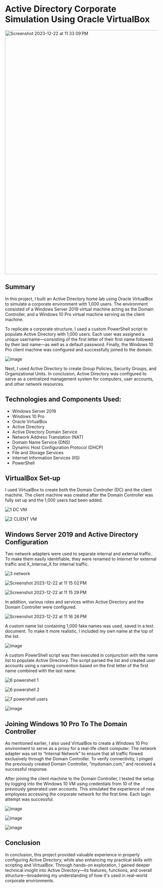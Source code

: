 # Active Directory Corporate Simulation Using Oracle VirtualBox

<img width="801" alt="Screenshot 2023-12-22 at 11 33 09 PM" src="https://github.com/EricMcclellan1/AD-Lab/assets/147299619/d2b3b411-5a6f-43d2-ab21-7b1b3bc114af">

 ## Summary

 In this project, I built an Active Directory home lab using Oracle VirtualBox to simulate a corporate environment with 1,000 users. The environment consisted of a Windows Server 2019 virtual machine acting as the Domain Controller, and a Windows 10 Pro virtual machine serving as the client machine.

To replicate a corporate structure, I used a custom PowerShell script to populate Active Directory with 1,000 users. Each user was assigned a unique username—consisting of the first letter of their first name followed by their last name—as well as a default password. Finally, the Windows 10 Pro client machine was configured and successfully joined to the domain.



![image](https://github.com/user-attachments/assets/9a2b777c-d910-44e9-93b4-17af56651f37)



 Next, I used Active Directory to create Group Policies, Security Groups, and Organizational Units. In conclusion, Active Directory was configured to serve as a centralized management system for computers, user accounts, and other network resources. 


## Technologies and Components Used:

-	Windows Server 2019
-	Windows 10 Pro
-	Oracle VirtualBox
-	Active Directory
-	Active Directory Domain Service
-	Network Address Translation (NAT)
-	Domain Name Service (DNS)
-	Dynamic Host Configuration Protocol (DHCP)
-	File and Storage Services
-	Internet Information Services (IIS)
-	PowerShell


## VirtualBox Set-up

 I used VirtualBox to create both the Domain Controller (DC) and the client machine. The client machine was created after the Domain Controller was fully set up and the 1,000 users had been added.

![1 DC VM](https://github.com/EricMcclellan1/AD-Lab/assets/147299619/05ee237c-3f07-4c7b-a2ac-61a7e2cc1a10)

![2 CLIENT VM](https://github.com/EricMcclellan1/AD-Lab/assets/147299619/ee771bb1-0c2e-417d-8726-427fe1d26ec7)



## Windows Server 2019 and Active Directory Configuration

 Two network adapters were used to separate internal and external traffic. To make them easily identifiable, they were renamed to _Internet_ for external traffic and X_Internal_X for internal traffic.

![3 network ](https://github.com/EricMcclellan1/AD-Lab/assets/147299619/14fde5ab-94a8-40fb-9816-a399d908550b)

![Screenshot 2023-12-22 at 11 15 02 PM](https://github.com/EricMcclellan1/AD-Lab/assets/147299619/755917c5-e5b2-4293-88b4-ff2920a21b1a)

![Screenshot 2023-12-22 at 11 15 29 PM](https://github.com/EricMcclellan1/AD-Lab/assets/147299619/afd41583-cd29-4d9e-a721-f7bf9859f698)


 In addition, various roles and services within Active Directory and the Domain Controller were configured.

![Screenshot 2023-12-22 at 11 16 26 PM](https://github.com/EricMcclellan1/AD-Lab/assets/147299619/680e892c-bf21-4050-8f17-806c51ebd4cf)



 A custom name list containing 1,000 fake names was used, saved in a text document. To make it more realistic, I included my own name at the top of the list.


![image](https://github.com/user-attachments/assets/1a159fe5-45b8-4d77-8a8b-cc9edee1ab6a)


 A custom PowerShell script was then executed in conjunction with the name list to populate Active Directory. The script parsed the list and created user accounts using a naming convention based on the first letter of the first name combined with the last name.


![6 powershell 1](https://github.com/EricMcclellan1/AD-Lab/assets/147299619/a027ef81-82c5-429d-ac14-d35c7333fe42)

![6 powershell 2](https://github.com/EricMcclellan1/AD-Lab/assets/147299619/7a926f67-b162-464c-90d2-139fe2879f39)

![7 powershell users](https://github.com/EricMcclellan1/AD-Lab/assets/147299619/cc8bcfb8-a8a9-41ab-b7c1-d5824dc025c5)


 ![image](https://github.com/user-attachments/assets/f925390a-23df-418e-afcf-c70d5e81d845)


## Joining Windows 10 Pro To The Domain Controller

As mentioned earlier, I also used VirtualBox to create a Windows 10 Pro environment to serve as a proxy for a real-life client computer. The network adapter was set to “Internal Network” to ensure that all traffic flowed exclusively through the Domain Controller. To verify connectivity, I pinged the previously created Domain Controller, “mydomain.com,” and received a successful response.

After joining the client machine to the Domain Controller, I tested the setup by logging into the Windows 10 VM using credentials from 10 of the previously generated user accounts. This simulated the experience of new employees accessing the corporate network for the first time. Each login attempt was successful.

![image](https://github.com/user-attachments/assets/cbfc48c2-10ea-4678-8abc-f21b08afb07d)

![image](https://github.com/user-attachments/assets/3c4897c0-7092-4304-883d-bc1526d8fd00)

![image](https://github.com/user-attachments/assets/7ff0b85f-6534-4b75-85d5-1ca701f75906)

## Conclusion

In conclusion, this project provided valuable experience in properly configuring Active Directory, while also enhancing my practical skills with scripting and VirtualBox. Through hands-on exploration, I gained deeper technical insight into Active Directory—its features, functions, and overall structure—broadening my understanding of how it's used in real-world corporate environments.







